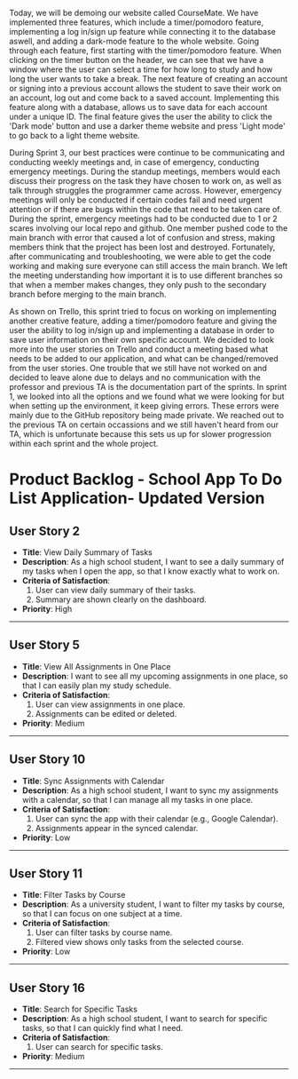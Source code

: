 Today, we will be demoing our website called CourseMate. We have implemented three features, which include a timer/pomodoro feature, implementing a log in/sign up feature while connecting it to the database aswell, and adding a dark-mode feature to the whole website. Going through each feature, first starting with the timer/pomodoro feature. When clicking on the timer button on the header, we can see that we have a window where the user can select a time for how long to study and how long the user wants to take a break. The next feature of creating an account or signing into a previous account allows the student to save their work on an account, log out and come back to a saved account. Implementing this feature along with a database, allows us to save data for each account under a unique ID. The final feature gives the user the ability to click the 'Dark mode' button and use a darker theme website and press 'Light mode' to go back to a light theme website.

During Sprint 3, our best practices were continue to be communicating and conducting weekly meetings and, in case of emergency, conducting emergency meetings. During the standup meetings, members would each discuss their progress on the task they have chosen to work on, as well as talk through struggles the programmer came across. However, emergency meetings will only be conducted if certain codes fail and need urgent attention or if there are bugs within the code that need to be taken care of. During the sprint, emergency meetings had to be conducted due to 1 or 2 scares involving our local repo and github. One member pushed code to the main branch with error that caused a lot of confusion and stress, making members think that the project has been lost and destroyed. Fortunately, after communicating and troubleshooting, we were able to get the code working and making sure everyone can still access the main branch. We left the meeting understanding how important it is to use different branches so that when a member makes changes, they only push to the secondary branch before merging to the main branch.

As shown on Trello, this sprint tried to focus on working on implementing another creative feature, adding a timer/pomodoro feature and giving the user the ability to log in/sign up and implementing a database in order to save user information on their own specific account. We decided to look more into the user stories on Trello and conduct a meeting based what needs to be added to our application, and what can be changed/removed from the user stories. One trouble that we still have not worked on and decided to leave alone due to delays and no communication with the professor and previous TA is the documentation part of the sprints. In sprint 1, we looked into all the options and we found what we were looking for but when setting up the environment, it keep giving errors. These errors were mainly due to the GitHub repository being made private. We reached out to the previous TA on certain occassions and we still haven't heard from our TA, which is unfortunate because this sets us up for slower progression within each sprint and the whole project.

# Product Backlog - School App To Do List Application- Updated Version

## User Story 2

- **Title**: View Daily Summary of Tasks
- **Description**: As a high school student, I want to see a daily summary of my tasks when I open the app, so that I know exactly what to work on.
- **Criteria of Satisfaction**:
  1. User can view daily summary of their tasks.
  2. Summary are shown clearly on the dashboard.
- **Priority**: High

---

## User Story 5

- **Title**: View All Assignments in One Place
- **Description**: I want to see all my upcoming assignments in one place, so that I can easily plan my study schedule.
- **Criteria of Satisfaction**:
  1. User can view assignments in one place.
  2. Assignments can be edited or deleted.
- **Priority**: Medium

---

## User Story 10

- **Title**: Sync Assignments with Calendar
- **Description**: As a high school student, I want to sync my assignments with a calendar, so that I can manage all my tasks in one place.
- **Criteria of Satisfaction**:
  1. User can sync the app with their calendar (e.g., Google Calendar).
  2. Assignments appear in the synced calendar.
- **Priority**: Low

---

## User Story 11

- **Title**: Filter Tasks by Course
- **Description**: As a university student, I want to filter my tasks by course, so that I can focus on one subject at a time.
- **Criteria of Satisfaction**:
  1. User can filter tasks by course name.
  2. Filtered view shows only tasks from the selected course.
- **Priority**: Low

---

## User Story 16

- **Title**: Search for Specific Tasks
- **Description**: As a high school student, I want to search for specific tasks, so that I can quickly find what I need.
- **Criteria of Satisfaction**:
  1. User can search for specific tasks.
- **Priority**: Medium

---

